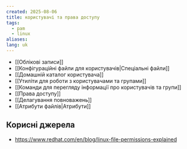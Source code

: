 ```yaml
---
created: 2025-08-06
title: користувачі та права доступу
tags:
  - pam
  - linux
aliases: 
lang: uk
---
```


- [[Облікові записи]]
- [[Конфігураційні файли для користувачів|Спеціальні файли]]
- [[Домашній каталог користувача]]
- [[Утиліти для роботи з користувачами та групами]]
- [[Команди для перегляду інформації про користувачів та групи]]
- [[Права доступу]]
- [[Делагування повноважень]]
- [[Атрибути файлів|Атрибути]]

## Корисні джерела

- https://www.redhat.com/en/blog/linux-file-permissions-explained